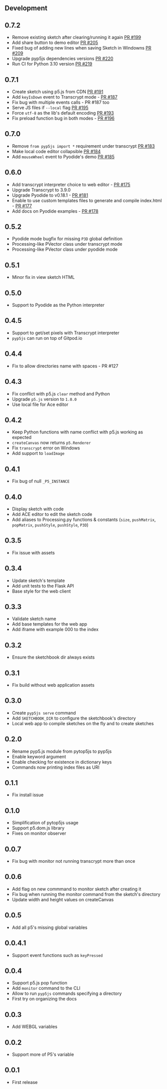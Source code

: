 Development
-----------

0.7.2
-----
- Remove existing sketch after clearing/running it again [PR #199](https://github.com/berinhard/pyp5js/pull/199)
- Add share button to demo editor [PR #205](https://github.com/berinhard/pyp5js/pull/205)
- Fixed bug of adding new lines when saving Sketch in Windowns [PR #209](https://github.com/berinhard/pyp5js/pull/209)
- Upgrade pyp5js dependencies versions [PR #220](https://github.com/berinhard/pyp5js/pull/220)
- Run CI for Python 3.10 version [PR #219](https://github.com/berinhard/pyp5js/pull/219)

0.7.1
-----
- Create sketch using p5.js from CDN [PR #191](https://github.com/berinhard/pyp5js/pull/191)
- Add `keyIsDown` event to Transcrypt mode - [PR #187](https://github.com/berinhard/pyp5js/pull/187)
- Fix bug with multiple events calls - PR #187 too
- Serve JS files if `--local` flag [PR #195](https://github.com/berinhard/pyp5js/pull/195)
- Force `utf-8` as the lib's default encoding [PR #193](https://github.com/berinhard/pyp5js/pull/193)
- Fix preload function bug in both modes - [PR #196](https://github.com/berinhard/pyp5js/pull/196)

0.7.0
-----
- Remove `from pyp5js import *` requirement under transcrypt [PR #183](https://github.com/berinhard/pyp5js/pull/183/)
- Make local code editor collapsible [PR #184](https://github.com/berinhard/pyp5js/pull/184/)
- Add `mouseWheel` event to Pyodide's demo [PR #185](https://github.com/berinhard/pyp5js/pull/185/)

0.6.0
-----
- Add transcrypt interpreter choice to web editor - [PR #175](https://github.com/berinhard/pyp5js/pull/175)
- Upgrade Transcrypt to 3.9.0
- Upgrade Pyodide to v0.18.1 - [PR #181](https://github.com/berinhard/pyp5js/pull/181)
- Enable to use custom templates files to generate and compile index.html - [PR #177](https://github.com/berinhard/pyp5js/pull/177)
- Add docs on Pyodide examples - [PR #178](https://github.com/berinhard/pyp5js/pull/178)

0.5.2
-----
- Pyodide mode bugfix for missing `P3D` global definition
- Processing-like PVector class under transcrypt mode
- Processing-like PVector class under pyodide mode

0.5.1
-----
- Minor fix in view sketch HTML

0.5.0
-----
- Support to Pyodide as the Python interpreter

0.4.5
-----
- Support to get/set pixels with Transcrypt interpreter
- `pyp5js` can run on top of Gitpod.io

0.4.4
-----
- Fix to allow directories name with spaces - PR #127

0.4.3
-----
- Fix conflict with p5.js `clear` method and Python
- Upgrade `p5.js` version to `1.0.0`
- Use local file for Ace editor

0.4.2
-----
- Keep Python functions with name conflict with p5.js working as expected
- `createCanvas` now returns `p5.Renderer`
- Fix `transcrypt` error on Windows
- Add support to `loadImage`

0.4.1
-----
- Fix bug of null `_P5_INSTANCE`


0.4.0
-----
- Display sketch with code
- Add ACE editor to edit the sketch code
- Add aliases to Processing.py functions & constants (`size`, `pushMatrix`, `popMatrix`, `pushStyle`, `pushStyle`, `P3D`)

0.3.5
-----
- Fix issue with assets

0.3.4
-----
- Update sketch's template
- Add unit tests to the Flask API
- Base style for the web client

0.3.3
-----
- Validate sketch name
- Add base templates for the web app
- Add iframe with example 000 to the index

0.3.2
-----
- Ensure the sketchbook dir always exists

0.3.1
-----
- Fix build without web application assets

0.3.0
-----
- Create `pyp5js serve` command
- Add `SKETCHBOOK_DIR` to configure the sketchbook's directory
- Local web app to compile sketches on the fly and to create sketches

0.2.0
-----
- Rename pyp5.js module from pytop5js to pyp5js
- Enable keyword argument
- Enable checking for existence in dictionary keys
- Commands now printing index files as URI

0.1.1
-----
- Fix install issue

0.1.0
-----
- Simplification of pytop5js usage
- Support p5.dom.js library
- Fixes on monitor observer

0.0.7
-----
- Fix bug with monitor not running transcrypt more than once

0.0.6
-----
- Add flag on new commmand to monitor sketch after creating it
- Fix bug when running the monitor command from the sketch's directory
- Update width and height values on createCanvas

0.0.5
-----
- Add all p5's missing global variables

0.0.4.1
-------
- Support event functions such as `keyPressed`

0.0.4
-----
- Support p5.js pop function
- Add `monitor` command to the CLI
- Allow to run `pyp5js` commands specifying a directory
- First try on organizing the docs

0.0.3
-----
- Add WEBGL variables

0.0.2
-----
- Support more of P5's variable


0.0.1
-----
- First release
